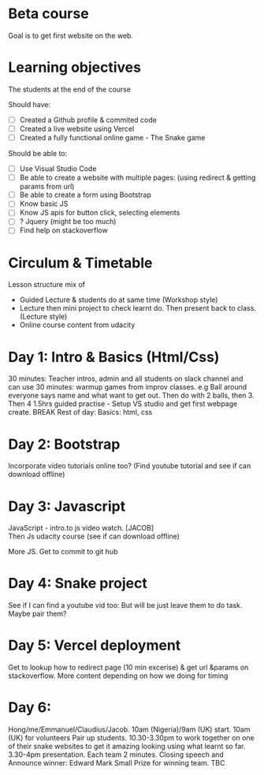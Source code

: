 # Beta course
Goal is to get first website on the web. 

# Learning objectives
The students at the end of the course

Should have:
- [ ] Created a Github profile & commited code
- [ ] Created a live website using Vercel
- [ ] Created a fully functional online game - The Snake game

Should be able to:
- [ ] Use Visual Studio Code
- [ ] Be able to create a website with multiple pages: (using redirect & getting params from url)
- [ ] Be able to create a form using Bootstrap
- [ ] Know basic JS
- [ ] Know JS apis for button click, selecting elements
- [ ] ? Jquery (might be too much)
- [ ] Find help on stackoverflow

# Circulum & Timetable
Lesson structure mix of 
- Guided Lecture & students do at same time (Workshop style)
- Lecture then mini project to check learnt do. Then present back to class. (Lecture style)
- Online course content from udacity

# Day 1: Intro & Basics (Html/Css)
30 minutes: Teacher intros, admin and all students on slack channel and can use
30 minutes: warmup games from improv classes. e.g Ball around everyone says name and what want to get out. Then do with 2 balls, then 3. Then 4
1.5hrs guided practise - Setup VS studio and get first webpage create.
BREAK
Rest of day: Basics: html, css

# Day 2: Bootstrap
Incorporate video tutorials online too? (Find youtube tutorial and see if can download offline)

# Day 3: Javascript
JavaScript - intro.to js video watch. [JACOB]  
Then Js udacity course (see if can download offline)

More JS. Get to commit to git hub

# Day 4: Snake project
See if I can find a youtube vid too: But will be just leave them to do task. Maybe pair them?

# Day 5: Vercel deployment
Get to lookup how to redirect page (10 min excerise) & get url &params  on stackoverflow.
More content depending on how we doing for timing

# Day 6: 
Hong/me/Emmanuel/Claudius/Jacob. 10am (Nigeria)/9am (UK) start. 10am (UK) for volunteers
Pair up students. 10.30-3.30pm to work together on one of their snake websites to get it amazing looking using what learnt so far.
3.30-4pm presentation. Each team 2 minutes. Closing speech and Announce winner: Edward Mark
Small Prize for winning team. TBC


